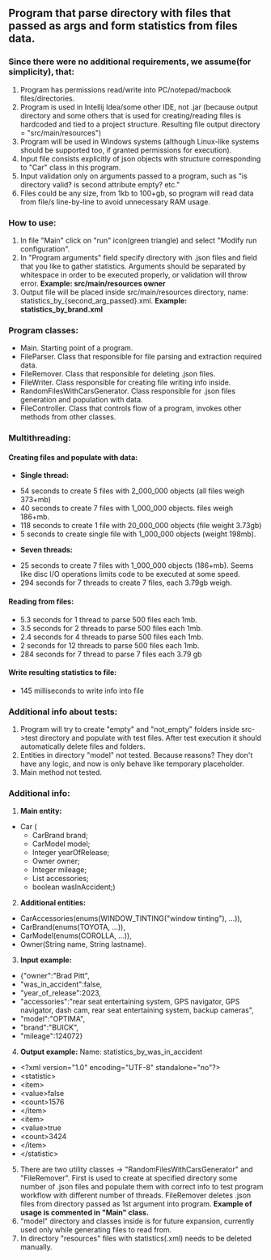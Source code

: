 ## Program that parse directory with files that passed as args and form statistics from files data. 

### Since there were no additional requirements, we assume(for simplicity), that:
1) Program has permissions read/write into PC/notepad/macbook files/directories.
2) Program is used in Intellij Idea/some other IDE, not .jar (because output directory and some others that is used for creating/reading files is hardcoded and tied to a project structure. Resulting file output directory = "src/main/resources")
3) Program will be used in Windows systems (although Linux-like systems should be supported too, if granted permissions for execution).
4) Input file consists explicitly of json objects with structure corresponding to "Car" class in this program.
5) Input validation only on arguments passed to a program, such as "is directory valid? is second attribute empty? etc."
6) Files could be any size, from 1kb to 100+gb, so program will read data from file/s line-by-line to avoid unnecessary RAM usage.

### How to use:
1) In file "Main" click on "run" icon(green triangle) and select "Modify run configuration".
2) In "Program arguments" field specify directory with .json files and field that you like to gather statistics. Arguments should be separated by whitespace in order to be executed properly, or validation will throw error. **Example: src/main/resources owner**
3) Output file will be placed inside src/main/resources directory, name: statistics_by_{second_arg_passed}.xml. **Example: statistics_by_brand.xml**

### Program classes:
- Main. Starting point of a program.
- FileParser. Class that responsible for file parsing and extraction required data.
- FileRemover. Class that responsible for deleting .json files.
- FileWriter. Class responsible for creating file writing info inside.
- RandomFilesWithCarsGenerator. Class responsible for .json files generation and population with data.
- FileController. Class that controls flow of a program, invokes other methods from other classes.


### Multithreading:
#### Creating files and populate with data:
* **Single thread:** 
- 54 seconds to create 5 files with 2_000_000 objects (all files weigh 373+mb)
- 40 seconds to create 7 files with 1_000_000 objects. files weigh 186+mb.
- 118 seconds to create 1 file with 20_000_000 objects (file weight 3.73gb)
- 5 seconds to create single file with 1_000_000 objects (weight 198mb).

* **Seven threads:**
- 25 seconds to create 7 files with 1_000_000 objects (186+mb). Seems like disc I/O operations limits code to be executed at some speed.
- 294 seconds for 7 threads to create 7 files, each 3.79gb weigh.

#### Reading from files:
- 5.3 seconds for 1 thread to parse 500 files each 1mb.
- 3.5 seconds for 2 threads to parse 500 files each 1mb.
- 2.4 seconds for 4 threads to parse 500 files each 1mb.
- 2 seconds for 12 threads to parse 500 files each 1mb.
- 284 seconds for 7 thread to parse 7 files each 3.79 gb

#### Write resulting statistics to file:
- 145 milliseconds to write info into file

### Additional info about tests:
1) Program will try to create "empty" and "not_empty" folders inside src->test directory and populate with test files. After test execution it should automatically delete files and folders.
2) Entities in directory "model" not tested. Because reasons? They don't have any logic, and now is only behave like temporary placeholder.
3) Main method not tested.

### Additional info:
1) **Main entity:** 
- Car (
   - CarBrand brand;
   - CarModel model;
   - Integer yearOfRelease;
   - Owner owner;
   - Integer mileage;
   - List<CarAccessories> accessories;
   - boolean wasInAccident;) 
2) **Additional entities:** 
- CarAccessories(enums(WINDOW_TINTING("window tinting"), ...)), 
- CarBrand(enums(TOYOTA, ...)), 
- CarModel(enums(COROLLA, ...)), 
- Owner(String name, String lastname). 
3) **Input example:**
- {"owner":"Brad Pitt",
- "was_in_accident":false,
- "year_of_release":2023,
- "accessories":"rear seat entertaining system, GPS navigator, GPS navigator, dash cam, rear seat entertaining system, backup cameras",
- "model":"OPTIMA",
- "brand":"BUICK",
- "mileage":124072}
4) **Output example:** Name: statistics_by_was_in_accident
- \<?xml version="1.0" encoding="UTF-8" standalone="no"?>
-  \<statistic>
- \<item>
- \<value>false</value>
- \<count>1576</count>
- \</item>
- \<item>
- \<value>true</value>
- \<count>3424</count>
- \</item>
- \</statistic>

5) There are two utility classes -> "RandomFilesWithCarsGenerator" and "FileRemover". First is used to create at specified directory some number of .json files and populate them with correct info to test program workflow with different number of threads. FileRemover deletes .json files from directory passed as 1st argument into program. **Example of usage is commented in "Main" class.**
6) "model" directory and classes inside is for future expansion, currently used only while generating files to read from.
7) In directory "resources" files with statistics(.xml) needs to be deleted manually.
